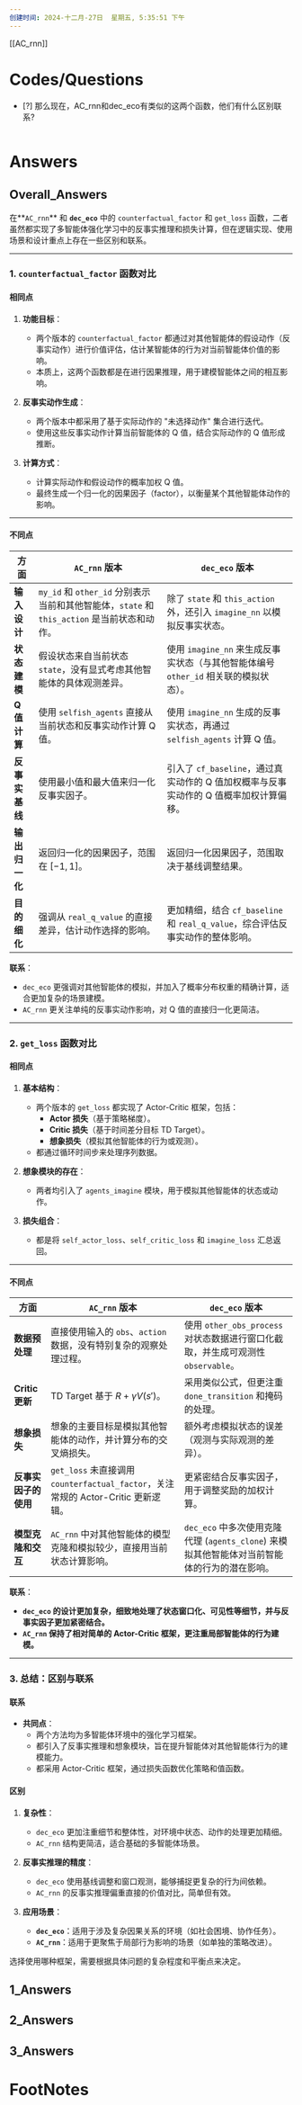 ```yaml
---
创建时间: 2024-十二月-27日  星期五, 5:35:51 下午
---
```

[[AC_rnn]]



# Codes/Questions

- [?] 那么现在，AC_rnn和dec_eco有类似的这两个函数，他们有什么区别联系?


```python

```


# Answers

## Overall_Answers

在**`AC_rnn`** 和 **`dec_eco`** 中的 `counterfactual_factor` 和 `get_loss` 函数，二者虽然都实现了多智能体强化学习中的反事实推理和损失计算，但在逻辑实现、使用场景和设计重点上存在一些区别和联系。

---

### **1. `counterfactual_factor` 函数对比**

#### **相同点**
1. **功能目标**：
   - 两个版本的 `counterfactual_factor` 都通过对其他智能体的假设动作（反事实动作）进行价值评估，估计某智能体的行为对当前智能体价值的影响。
   - 本质上，这两个函数都是在进行因果推理，用于建模智能体之间的相互影响。

2. **反事实动作生成**：
   - 两个版本中都采用了基于实际动作的 "未选择动作" 集合进行迭代。
   - 使用这些反事实动作计算当前智能体的 Q 值，结合实际动作的 Q 值形成推断。

3. **计算方式**：
   - 计算实际动作和假设动作的概率加权 Q 值。
   - 最终生成一个归一化的因果因子（factor），以衡量某个其他智能体动作的影响。

---

#### **不同点**
| **方面**                  | **`AC_rnn` 版本**                                                                                               | **`dec_eco` 版本**                                                                                                 |
|---------------------------|----------------------------------------------------------------------------------------------------------------|-------------------------------------------------------------------------------------------------------------------|
| **输入设计**              | `my_id` 和 `other_id` 分别表示当前和其他智能体，`state` 和 `this_action` 是当前状态和动作。                     | 除了 `state` 和 `this_action` 外，还引入 `imagine_nn` 以模拟反事实状态。                                          |
| **状态建模**              | 假设状态来自当前状态 `state`，没有显式考虑其他智能体的具体观测差异。                                           | 使用 `imagine_nn` 来生成反事实状态（与其他智能体编号 `other_id` 相关联的模拟状态）。                               |
| **Q 值计算**              | 使用 `selfish_agents` 直接从当前状态和反事实动作计算 Q 值。                                                     | 使用 `imagine_nn` 生成的反事实状态，再通过 `selfish_agents` 计算 Q 值。                                           |
| **反事实基线**            | 使用最小值和最大值来归一化反事实因子。                                                                         | 引入了 `cf_baseline`，通过真实动作的 Q 值加权概率与反事实动作的 Q 值概率加权计算偏移。                             |
| **输出归一化**            | 返回归一化的因果因子，范围在 $[-1, 1]$。                                                                     | 返回归一化因果因子，范围取决于基线调整结果。                                                                      |
| **目的细化**              | 强调从 `real_q_value` 的直接差异，估计动作选择的影响。                                                         | 更加精细，结合 `cf_baseline` 和 `real_q_value`，综合评估反事实动作的整体影响。                                     |

**联系**：
- `dec_eco` 更强调对其他智能体的模拟，并加入了概率分布权重的精确计算，适合更加复杂的场景建模。
- `AC_rnn` 更关注单纯的反事实动作影响，对 Q 值的直接归一化更简洁。

---

### **2. `get_loss` 函数对比**

#### **相同点**
1. **基本结构**：
   - 两个版本的 `get_loss` 都实现了 Actor-Critic 框架，包括：
     - **Actor 损失**（基于策略梯度）。
     - **Critic 损失**（基于时间差分目标 TD Target）。
     - **想象损失**（模拟其他智能体的行为或观测）。
   - 都通过循环时间步来处理序列数据。

2. **想象模块的存在**：
   - 两者均引入了 `agents_imagine` 模块，用于模拟其他智能体的状态或动作。

3. **损失组合**：
   - 都是将 `self_actor_loss`、`self_critic_loss` 和 `imagine_loss` 汇总返回。

---

#### **不同点**
| **方面**                  | **`AC_rnn` 版本**                                                                                               | **`dec_eco` 版本**                                                                                                 |
|---------------------------|----------------------------------------------------------------------------------------------------------------|-------------------------------------------------------------------------------------------------------------------|
| **数据预处理**            | 直接使用输入的 `obs`、`action` 数据，没有特别复杂的观察处理过程。                                                | 使用 `other_obs_process` 对状态数据进行窗口化截取，并生成可观测性 `observable`。                                   |
| **Critic 更新**           | TD Target 基于 $R + \gamma V(s')$。                                                                        | 采用类似公式，但更注重 `done_transition` 和掩码的处理。                                                           |
| **想象损失**              | 想象的主要目标是模拟其他智能体的动作，并计算分布的交叉熵损失。                                                  | 额外考虑模拟状态的误差（观测与实际观测的差异）。                                                                  |
| **反事实因子的使用**      | `get_loss` 未直接调用 `counterfactual_factor`，关注常规的 Actor-Critic 更新逻辑。                                | 更紧密结合反事实因子，用于调整奖励的加权计算。                                                                     |
| **模型克隆和交互**        | `AC_rnn` 中对其他智能体的模型克隆和模拟较少，直接用当前状态计算影响。                                           | `dec_eco` 中多次使用克隆代理 (`agents_clone`) 来模拟其他智能体对当前智能体的行为的潜在影响。                        |

**联系**：
- **`dec_eco` 的设计更加复杂，细致地处理了状态窗口化、可见性等细节，并与反事实因子更加紧密结合。**
- **`AC_rnn` 保持了相对简单的 Actor-Critic 框架，更注重局部智能体的行为建模。**

---

### **3. 总结：区别与联系**

#### **联系**
- **共同点**：
  - 两个方法均为多智能体环境中的强化学习框架。
  - 都引入了反事实推理和想象模块，旨在提升智能体对其他智能体行为的建模能力。
  - 都采用 Actor-Critic 框架，通过损失函数优化策略和值函数。

#### **区别**
1. **复杂性**：
   - `dec_eco` 更加注重细节和整体性，对环境中状态、动作的处理更加精细。
   - `AC_rnn` 结构更简洁，适合基础的多智能体场景。

2. **反事实推理的精度**：
   - `dec_eco` 使用基线调整和窗口观测，能够捕捉更复杂的行为间依赖。
   - `AC_rnn` 的反事实推理偏重直接的价值对比，简单但有效。

3. **应用场景**：
   - **`dec_eco`**：适用于涉及复杂因果关系的环境（如社会困境、协作任务）。
   - **`AC_rnn`**：适用于更聚焦于局部行为影响的场景（如单独的策略改进）。

选择使用哪种框架，需要根据具体问题的复杂程度和平衡点来决定。
## 1_Answers


## 2_Answers


## 3_Answers




# FootNotes
